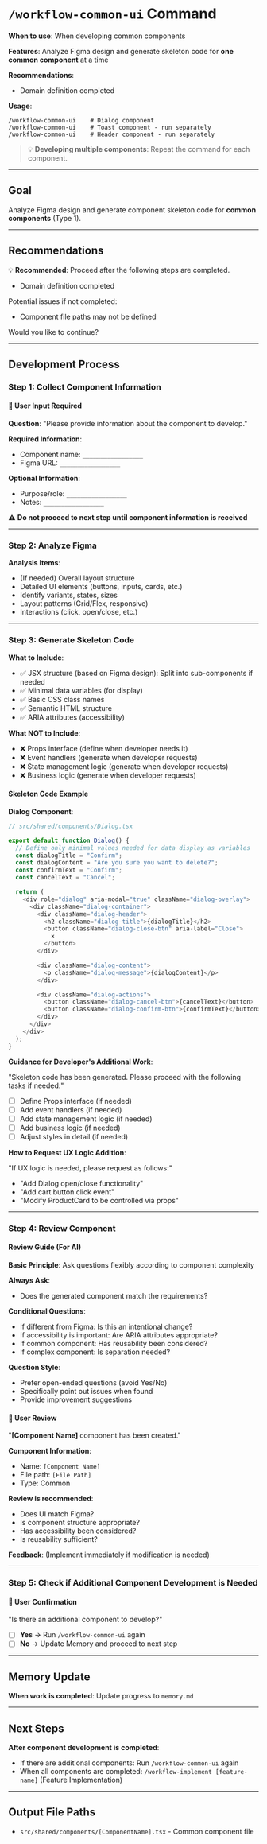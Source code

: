 # `/workflow-common-ui` Command

**When to use**: When developing common components

**Features**: Analyze Figma design and generate skeleton code for **one common component** at a time

**Recommendations**:

- Domain definition completed

**Usage**:

```
/workflow-common-ui    # Dialog component
/workflow-common-ui    # Toast component - run separately
/workflow-common-ui    # Header component - run separately
```

> 💡 **Developing multiple components**: Repeat the command for each component.

---

## Goal

Analyze Figma design and generate component skeleton code for **common components** (Type 1).

---

## Recommendations

💡 **Recommended**: Proceed after the following steps are completed.

- Domain definition completed

Potential issues if not completed:

- Component file paths may not be defined

Would you like to continue?

---

## Development Process

### Step 1: Collect Component Information

#### 🔔 User Input Required

**Question**: "Please provide information about the component to develop."

**Required Information**:

- Component name: `_________________`
- Figma URL: `_________________`

**Optional Information**:

- Purpose/role: `_________________`
- Notes: `_________________`

⚠️ **Do not proceed to next step until component information is received**

---

### Step 2: Analyze Figma

**Analysis Items**:

- (If needed) Overall layout structure
- Detailed UI elements (buttons, inputs, cards, etc.)
- Identify variants, states, sizes
- Layout patterns (Grid/Flex, responsive)
- Interactions (click, open/close, etc.)

---

### Step 3: Generate Skeleton Code

**What to Include**:

- ✅ JSX structure (based on Figma design): Split into sub-components if needed
- ✅ Minimal data variables (for display)
- ✅ Basic CSS class names
- ✅ Semantic HTML structure
- ✅ ARIA attributes (accessibility)

**What NOT to Include**:

- ❌ Props interface (define when developer needs it)
- ❌ Event handlers (generate when developer requests)
- ❌ State management logic (generate when developer requests)
- ❌ Business logic (generate when developer requests)

#### Skeleton Code Example

**Dialog Component**:

```typescript
// src/shared/components/Dialog.tsx

export default function Dialog() {
  // Define only minimal values needed for data display as variables
  const dialogTitle = "Confirm";
  const dialogContent = "Are you sure you want to delete?";
  const confirmText = "Confirm";
  const cancelText = "Cancel";

  return (
    <div role="dialog" aria-modal="true" className="dialog-overlay">
      <div className="dialog-container">
        <div className="dialog-header">
          <h2 className="dialog-title">{dialogTitle}</h2>
          <button className="dialog-close-btn" aria-label="Close">
            ×
          </button>
        </div>

        <div className="dialog-content">
          <p className="dialog-message">{dialogContent}</p>
        </div>

        <div className="dialog-actions">
          <button className="dialog-cancel-btn">{cancelText}</button>
          <button className="dialog-confirm-btn">{confirmText}</button>
        </div>
      </div>
    </div>
  );
}
```

**Guidance for Developer's Additional Work**:

"Skeleton code has been generated. Please proceed with the following tasks if needed:"

- [ ] Define Props interface (if needed)
- [ ] Add event handlers (if needed)
- [ ] Add state management logic (if needed)
- [ ] Add business logic (if needed)
- [ ] Adjust styles in detail (if needed)

**How to Request UX Logic Addition**:

"If UX logic is needed, please request as follows:"

- "Add Dialog open/close functionality"
- "Add cart button click event"
- "Modify ProductCard to be controlled via props"

---

### Step 4: Review Component

#### Review Guide (For AI)

**Basic Principle**: Ask questions flexibly according to component complexity

**Always Ask**:

- Does the generated component match the requirements?

**Conditional Questions**:

- If different from Figma: Is this an intentional change?
- If accessibility is important: Are ARIA attributes appropriate?
- If common component: Has reusability been considered?
- If complex component: Is separation needed?

**Question Style**:

- Prefer open-ended questions (avoid Yes/No)
- Specifically point out issues when found
- Provide improvement suggestions

#### 🔔 User Review

"**[Component Name]** component has been created."

**Component Information**:

- Name: `[Component Name]`
- File path: `[File Path]`
- Type: Common

**Review is recommended**:

- Does UI match Figma?
- Is component structure appropriate?
- Has accessibility been considered?
- Is reusability sufficient?

**Feedback**: (Implement immediately if modification is needed)

---

### Step 5: Check if Additional Component Development is Needed

#### 🔔 User Confirmation

"Is there an additional component to develop?"

- [ ] **Yes** → Run `/workflow-common-ui` again
- [ ] **No** → Update Memory and proceed to next step

---

## Memory Update

**When work is completed**: Update progress to `memory.md`

---

## Next Steps

**After component development is completed**:

- If there are additional components: Run `/workflow-common-ui` again
- When all components are completed: `/workflow-implement [feature-name]` (Feature Implementation)

---

## Output File Paths

- `src/shared/components/[ComponentName].tsx` - Common component file
